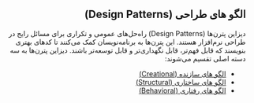<div align="right" dir="rtl">

## الگو های طراحی (Design Patterns)

دیزاین پترن‌ها (Design Patterns) راه‌حل‌های عمومی و تکراری برای مسائل رایج در طراحی نرم‌افزار هستند. این پترن‌ها به برنامه‌نویسان کمک می‌کنند تا کدهای بهتری بنویسند که قابل فهم‌تر، قابل نگهداری‌تر و قابل توسعه‌تر باشند. دیزاین پترن‌ها به سه دسته اصلی تقسیم می‌شوند:

- [الگو های سازنده (Creational)](./CreationalPatterns/readme.md)
- [الگو های ساختاری (Structural)](./StructuralPatterns/readme.md)
- [الگو های رفتاری (Behavioral)](./BehavioralPatterns/readme.md)

</div>
